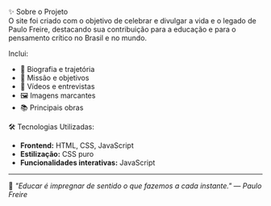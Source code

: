 ✨ Sobre o Projeto  
O site foi criado com o objetivo de celebrar e divulgar a vida e o legado de Paulo Freire, destacando sua contribuição para a educação e para o pensamento crítico no Brasil e no mundo.  

Inclui:  
- 📖 Biografia e trajetória  
- 🎯 Missão e objetivos  
- 🎥 Vídeos e entrevistas  
- 🖼️ Imagens marcantes  
- 📚 Principais obras  


🛠️ Tecnologias Utilizadas:
- **Frontend:** HTML, CSS, JavaScript  
- **Estilização:** CSS puro  
- **Funcionalidades interativas:** JavaScript  

---

💬 *"Educar é impregnar de sentido o que fazemos a cada instante." — Paulo Freire*
